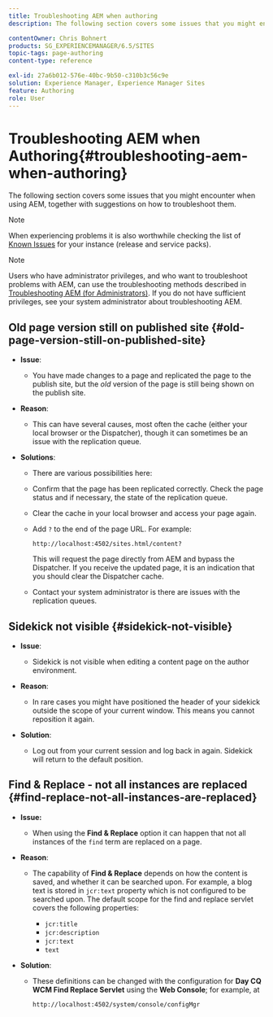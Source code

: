 ```yaml
---
title: Troubleshooting AEM when authoring
description: The following section covers some issues that you might encounter when using AEM, together with suggestions on how to troubleshoot them.

contentOwner: Chris Bohnert
products: SG_EXPERIENCEMANAGER/6.5/SITES
topic-tags: page-authoring
content-type: reference

exl-id: 27a6b012-576e-40bc-9b50-c310b3c56c9e
solution: Experience Manager, Experience Manager Sites
feature: Authoring
role: User
---
```

# Troubleshooting AEM when Authoring{#troubleshooting-aem-when-authoring}

The following section covers some issues that you might encounter when using AEM, together with suggestions on how to troubleshoot them.

>[!NOTE]
>
>When experiencing problems it is also worthwhile checking the list of [Known Issues](/help/release-notes/release-notes.md) for your instance (release and service packs).

>[!NOTE]
>
>Users who have administrator privileges, and who want to troubleshoot problems with AEM, can use the troubleshooting methods described in [Troubleshooting AEM (for Administrators)](/help/sites-administering/troubleshoot.md). If you do not have sufficient privileges, see your system administrator about troubleshooting AEM.

## Old page version still on published site {#old-page-version-still-on-published-site}

* **Issue**:

    * You have made changes to a page and replicated the page to the publish site, but the *old* version of the page is still being shown on the publish site.

* **Reason**:

    * This can have several causes, most often the cache (either your local browser or the Dispatcher), though it can sometimes be an issue with the replication queue.

* **Solutions**:

    * There are various possibilities here:
    * Confirm that the page has been replicated correctly. Check the page status and if necessary, the state of the replication queue.
    * Clear the cache in your local browser and access your page again.
    * Add `?` to the end of the page URL. For example:

      `http://localhost:4502/sites.html/content?`

      This will request the page directly from AEM and bypass the Dispatcher. If you receive the updated page, it is an indication that you should clear the Dispatcher cache.

    * Contact your system administrator is there are issues with the replication queues.

## Sidekick not visible {#sidekick-not-visible}

* **Issue**:

    * Sidekick is not visible when editing a content page on the author environment.

* **Reason**:

    * In rare cases you might have positioned the header of your sidekick outside the scope of your current window. This means you cannot reposition it again.

* **Solution**:

    * Log out from your current session and log back in again. Sidekick will return to the default position.

## Find & Replace - not all instances are replaced {#find-replace-not-all-instances-are-replaced}

* **Issue:**

    * When using the **Find & Replace** option it can happen that not all instances of the `find` term are replaced on a page.

* **Reason**:

    * The capability of **Find & Replace** depends on how the content is saved, and whether it can be searched upon. For example, a blog text is stored in `jcr:text` property which is not configured to be searched upon. The default scope for the find and replace servlet covers the following properties:

        * `jcr:title`
        * `jcr:description`
        * `jcr:text`
        * `text`

* **Solution**:

    * These definitions can be changed with the configuration for **Day CQ WCM Find Replace Servlet** using the **Web Console**; for example, at

      `http://localhost:4502/system/console/configMgr`
